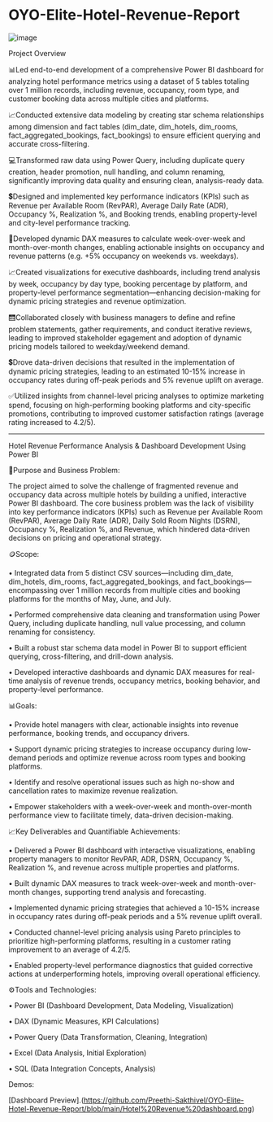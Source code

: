 

# OYO-Elite-Hotel-Revenue-Report

![image](https://github.com/user-attachments/assets/0766c798-d636-40ac-b493-ae70e8ae638f)

Project Overview

📊Led end-to-end development of a comprehensive Power BI dashboard for analyzing hotel performance metrics using a dataset of 5 tables totaling over 1 million records, including revenue, occupancy, room type, and customer booking data across multiple cities and platforms.

📈Conducted extensive data modeling by creating star schema relationships among dimension and fact tables (dim_date, dim_hotels, dim_rooms, fact_aggregated_bookings, fact_bookings) to ensure efficient querying and accurate cross-filtering.

💻Transformed raw data using Power Query, including duplicate query creation, header promotion, null handling, and column renaming, significantly improving data quality and ensuring clean, analysis-ready data.

💲Designed and implemented key performance indicators (KPIs) such as Revenue per Available Room (RevPAR), Average Daily Rate (ADR), Occupancy %, Realization %, and Booking trends, enabling property-level and city-level performance tracking.

🏩Developed dynamic DAX measures to calculate week-over-week and month-over-month changes, enabling actionable insights on occupancy and revenue patterns (e.g. +5% occupancy on weekends vs. weekdays).

📈Created visualizations for executive dashboards, including trend analysis by week, occupancy by day type, booking percentage by platform, and property-level performance segmentation—enhancing decision-making for dynamic pricing strategies and revenue optimization.

🛗Collaborated closely with business managers to define and refine problem statements, gather requirements, and conduct iterative reviews, leading to improved stakeholder egagement and adoption of dynamic pricing models tailored to weekday/weekend demand.

💲Drove data-driven decisions that resulted in the implementation of dynamic pricing strategies, leading to an estimated 10-15% increase in occupancy rates during off-peak periods and 5% revenue uplift on average.

✅Utilized insights from channel-level pricing analyses to optimize marketing spend, focusing on high-performing booking platforms and city-specific promotions, contributing to improved customer satisfaction ratings (average rating increased to 4.2/5).
________________________________________


Hotel Revenue Performance Analysis & Dashboard Development Using Power BI

📅Purpose and Business Problem:

The project aimed to solve the challenge of fragmented revenue and occupancy data across multiple hotels by building a unified, interactive Power BI dashboard. The core business problem was the lack of visibility into key performance indicators (KPIs) such as Revenue per Available Room (RevPAR), Average Daily Rate (ADR), Daily Sold Room Nights (DSRN), Occupancy %, Realization %, and Revenue, which hindered data-driven decisions on pricing and operational strategy.

🪙Scope:

•	Integrated data from 5 distinct CSV sources—including dim_date, dim_hotels, dim_rooms, fact_aggregated_bookings, and fact_bookings—encompassing over 1 million records from multiple cities and booking platforms for the months of May, June, and July.

•	Performed comprehensive data cleaning and transformation using Power Query, including duplicate handling, null value processing, and column renaming for consistency.

•	Built a robust star schema data model in Power BI to support efficient querying, cross-filtering, and drill-down analysis.

•	Developed interactive dashboards and dynamic DAX measures for real-time analysis of revenue trends, occupancy metrics, booking behavior, and property-level performance.

📊Goals:

•	Provide hotel managers with clear, actionable insights into revenue performance, booking trends, and occupancy drivers.

•	Support dynamic pricing strategies to increase occupancy during low-demand periods and optimize revenue across room types and booking platforms.

•	Identify and resolve operational issues such as high no-show and cancellation rates to maximize revenue realization.

•	Empower stakeholders with a week-over-week and month-over-month performance view to facilitate timely, data-driven decision-making.

📈Key Deliverables and Quantifiable Achievements:

•	Delivered a Power BI dashboard with interactive visualizations, enabling property managers to monitor RevPAR, ADR, DSRN, Occupancy %, Realization %, and revenue across multiple properties and platforms.

•	Built dynamic DAX measures to track week-over-week and month-over-month changes, supporting trend analysis and forecasting.

•	Implemented dynamic pricing strategies that achieved a 10-15% increase in occupancy rates during off-peak periods and a 5% revenue uplift overall.

•	Conducted channel-level pricing analysis using Pareto principles to prioritize high-performing platforms, resulting in a customer rating improvement to an average of 4.2/5.

•	Enabled property-level performance diagnostics that guided corrective actions at underperforming hotels, improving overall operational efficiency.

⚙️Tools and Technologies:

•	Power BI (Dashboard Development, Data Modeling, Visualization)

•	DAX (Dynamic Measures, KPI Calculations)

•	Power Query (Data Transformation, Cleaning, Integration)

•	Excel (Data Analysis, Initial Exploration)

•	SQL (Data Integration Concepts, Analysis) 

Demos:

[Dashboard Preview].(https://github.com/Preethi-Sakthivel/OYO-Elite-Hotel-Revenue-Report/blob/main/Hotel%20Revenue%20dashboard.png)


